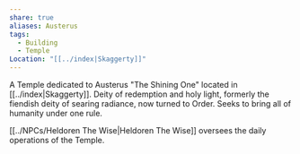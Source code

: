 ```yaml
---
share: true
aliases: Austerus
tags:
  - Building
  - Temple
Location: "[[../index|Skaggerty]]"
---
```



A Temple dedicated to Austerus "The Shining One" located in [[../index|Skaggerty]]. Deity of redemption and holy light, formerly the fiendish deity of searing radiance, now turned to Order. Seeks to bring all of humanity under one rule.

[[../NPCs/Heldoren The Wise|Heldoren The Wise]] oversees the daily operations of the Temple.
